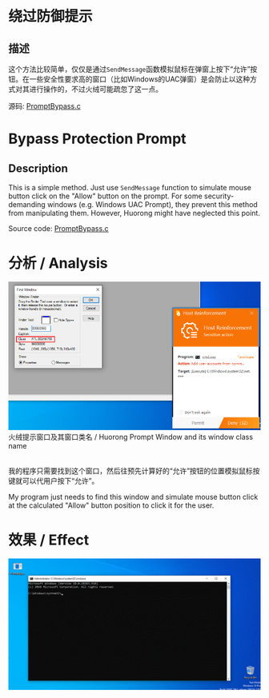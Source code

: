 # 绕过防御提示

## 描述

这个方法比较简单，仅仅是通过`SendMessage`函数模拟鼠标在弹窗上按下“允许”按钮。在一些安全性要求高的窗口（比如Windows的UAC弹窗）是会防止以这种方式对其进行操作的，不过火绒可能疏忽了这一点。

源码: [PromptBypass.c](/PromptBypass.c)

# Bypass Protection Prompt

## Description

This is a simple method. Just use `SendMessage` function to simulate mouse button click on the "Allow" button on the prompt. For some security-demanding windows (e.g. Windows UAC Prompt), they prevent this method from manipulating them. However, Huorong might have neglected this point.

Source code: [PromptBypass.c](/PromptBypass.c)

# 分析 / Analysis

![火绒提示窗口 / Huorong Prompt Window](Window.png)
<br>火绒提示窗口及其窗口类名 / Huorong Prompt Window and its window class name<br><br>

我的程序只需要找到这个窗口，然后往预先计算好的“允许”按钮的位置模拟鼠标按键就可以代用户按下“允许”。

My program just needs to find this window and simulate mouse button click at the calculated "Allow" button position to click it for the user.

# 效果 / Effect
![](GIF.gif)